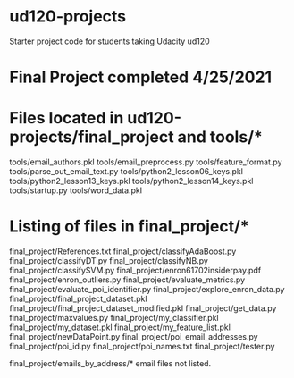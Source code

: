 ud120-projects
==============

Starter project code for students taking Udacity ud120

Final Project completed 4/25/2021
=================================
Files located in ud120-projects/final_project
and
tools/*
=======
tools/email_authors.pkl
tools/email_preprocess.py
tools/feature_format.py
tools/parse_out_email_text.py
tools/python2_lesson06_keys.pkl
tools/python2_lesson13_keys.pkl
tools/python2_lesson14_keys.pkl
tools/startup.py
tools/word_data.pkl

Listing of files in final_project/*
===================================
final_project/References.txt
final_project/classifyAdaBoost.py
final_project/classifyDT.py
final_project/classifyNB.py
final_project/classifySVM.py
final_project/enron61702insiderpay.pdf
final_project/enron_outliers.py
final_project/evaluate_metrics.py
final_project/evaluate_poi_identifier.py
final_project/explore_enron_data.py
final_project/final_project_dataset.pkl
final_project/final_project_dataset_modified.pkl
final_project/get_data.py
final_project/maxvalues.py
final_project/my_classifier.pkl
final_project/my_dataset.pkl
final_project/my_feature_list.pkl
final_project/newDataPoint.py
final_project/poi_email_addresses.py
final_project/poi_id.py
final_project/poi_names.txt
final_project/tester.py

final_project/emails_by_address/*
email files not listed.




